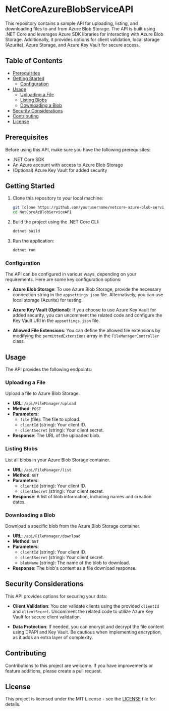 # NetCoreAzureBlobServiceAPI

This repository contains a sample API for uploading, listing, and downloading files to and from Azure Blob Storage. The API is built using .NET Core and leverages Azure SDK libraries for interacting with Azure Blob Storage. Additionally, it provides options for client validation, local storage (Azurite), Azure Storage, and Azure Key Vault for secure access.

## Table of Contents

- [Prerequisites](#prerequisites)
- [Getting Started](#getting-started)
  - [Configuration](#configuration)
- [Usage](#usage)
  - [Uploading a File](#uploading-a-file)
  - [Listing Blobs](#listing-blobs)
  - [Downloading a Blob](#downloading-a-blob)
- [Security Considerations](#security-considerations)
- [Contributing](#contributing)
- [License](#license)

## Prerequisites

Before using this API, make sure you have the following prerequisites:

- .NET Core SDK
- An Azure account with access to Azure Blob Storage
- (Optional) Azure Key Vault for added security

## Getting Started

1. Clone this repository to your local machine:

   ```bash
   git [clone https://github.com/yourusername/netcore-azure-blob-service-api.git](https://github.com/tomblanchard312/NetCoreAzBlobServiceAPI.git)
   cd NetCoreAzBlobServiceAPI
   ```

2. Build the project using the .NET Core CLI:

   ```bash
   dotnet build
   ```

3. Run the application:

   ```bash
   dotnet run
   ```

### Configuration

The API can be configured in various ways, depending on your requirements. Here are some key configuration options:

- **Azure Blob Storage**: To use Azure Blob Storage, provide the necessary connection string in the `appsettings.json` file. Alternatively, you can use local storage (Azurite) for testing.

- **Azure Key Vault (Optional)**: If you choose to use Azure Key Vault for added security, you can uncomment the related code and configure the Key Vault URI in the `appsettings.json` file.

- **Allowed File Extensions**: You can define the allowed file extensions by modifying the `permittedExtensions` array in the `FileManagerController` class.

## Usage

The API provides the following endpoints:

### Uploading a File

Upload a file to Azure Blob Storage.

- **URL**: `/api/FileManager/upload`
- **Method**: `POST`
- **Parameters**:
  - `file` (file): The file to upload.
  - `clientId` (string): Your client ID.
  - `clientSecret` (string): Your client secret.
- **Response**: The URL of the uploaded blob.

### Listing Blobs

List all blobs in your Azure Blob Storage container.

- **URL**: `/api/FileManager/list`
- **Method**: `GET`
- **Parameters**:
  - `clientId` (string): Your client ID.
  - `clientSecret` (string): Your client secret.
- **Response**: A list of blob information, including names and creation dates.

### Downloading a Blob

Download a specific blob from the Azure Blob Storage container.

- **URL**: `/api/FileManager/download`
- **Method**: `GET`
- **Parameters**:
  - `clientId` (string): Your client ID.
  - `clientSecret` (string): Your client secret.
  - `blobName` (string): The name of the blob to download.
- **Response**: The blob's content as a file download response.

## Security Considerations

This API provides options for securing your data:

- **Client Validation**: You can validate clients using the provided `clientId` and `clientSecret`. Uncomment the related code to utilize Azure Key Vault for secure client validation.

- **Data Protection**: If needed, you can encrypt and decrypt the file content using DPAPI and Key Vault. Be cautious when implementing encryption, as it adds an extra layer of complexity.

## Contributing

Contributions to this project are welcome. If you have improvements or feature additions, please create a pull request.

## License

This project is licensed under the MIT License - see the [LICENSE](LICENSE) file for details.
